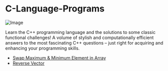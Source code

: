 # C-Language-Programs
![Image](https://repository-images.githubusercontent.com/239807950/a3434200-1b5b-11eb-94f8-48a205f48b86)

Learn the C++ programming language and the solutions to some classic functional challenges! A volume of stylish and computationally efficient answers to the most fascinating C++ questions – just right for acquiring and enhancing your programming skills.
- [Swap Maximum & Minimum Element in Array](https://github.com/nishant05gaurav/CPP-Language-Programs/blob/main/Swap_Max_Min_Element_of_Array.cpp)
- [Reverse Vector](https://github.com/nishant05gaurav/CPP-Language-Programs/blob/main/Reverese_Vector.cpp) 
